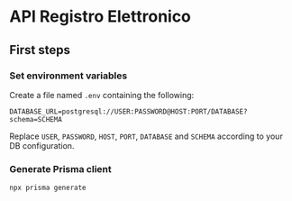 # API Registro Elettronico

## First steps

### Set environment variables
Create a file named `.env` containing the following:

`DATABASE_URL=postgresql://USER:PASSWORD@HOST:PORT/DATABASE?schema=SCHEMA`

Replace `USER`, `PASSWORD`, `HOST`, `PORT`, `DATABASE` and `SCHEMA` according to your DB configuration.

### Generate Prisma client

`npx prisma generate`